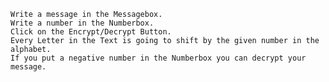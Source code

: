 

    Write a message in the Messagebox.
    Write a number in the Numberbox.
    Click on the Encrypt/Decrypt Button.
    Every Letter in the Text is going to shift by the given number in the alphabet.
    If you put a negative number in the Numberbox you can decrypt your message.


